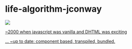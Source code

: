 # life-algorithm-jconway

![](https://upload.wikimedia.org/wikipedia/commons/e/e5/Gospers_glider_gun.gif)

<a href='https://practicalcoder.com/life.html'>~2000 when javascript was vanilla and DHTML was exciting</a>

<a href='https://practicalcoder.com/life-algorithm-jconway/react-bundle/'>... ~up to date: component based, transpiled, bundled.</a>

